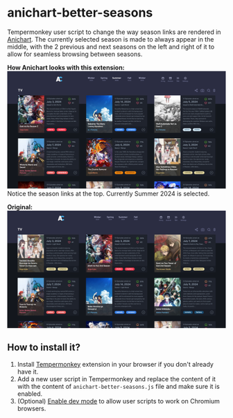 # anichart-better-seasons

Tempermonkey user script to change the way season links are rendered in [Anichart](https://anichart.net/). The currently selected season is made to always appear in the middle, with the 2 previous and next seasons on the left and right of it to allow for seamless browsing between seasons.


**How Anichart looks with this extension:**
![Screenshot of Anichart with extension enabled](docs/images/anichart-extension-enabled.png)
Notice the season links at the top. Currently Summer 2024 is selected.

**Original:**
![Screenshot of Anichart without extension enabled](docs/images/anichart-original.png)


## How to install it?
1. Install [Tempermonkey](https://www.tampermonkey.net/) extension in your browser if you don't already have it.
2. Add a new user script in Tempermonkey and replace the content of it with the content of `anichart-better-seasons.js` file and make sure it is enabled.
3. (Optional) [Enable dev mode](https://www.tampermonkey.net/faq.php?locale=en#Q209) to allow user scripts to work on Chromium browsers.
